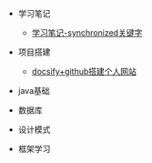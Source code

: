 - 学习笔记

  - [学习笔记-synchronized关键字](learn-notes/学习笔记-synchronized关键字.md)

- 项目搭建
  - [docsify+github搭建个人网站](build-framework/通过docsify+github搭建出个人博客网站.md)

- java基础
  
- 数据库

- 设计模式

- 框架学习